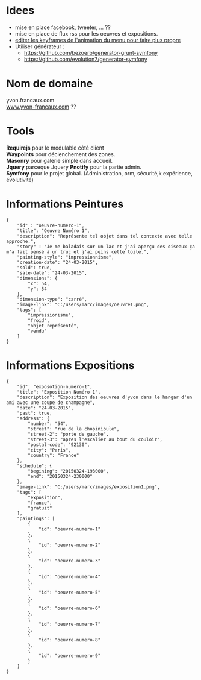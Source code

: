# Idees

* mise en place facebook, tweeter, ... ??  
* mise en place de flux rss pour les oeuvres et expositions.
* [editer les keyframes de l'animation du menu pour faire plus propre](http://www.alsacreations.com/tuto/lire/1299-timing-des-animations-et-des-transitions-en-css3.html)
* Utiliser générateur : 
    * https://github.com/bezoerb/generator-grunt-symfony
    * https://github.com/evolution7/generator-symfony

# Nom de domaine

yvon.francaux.com  
www.yvon-francaux.com  ??  

# Tools

**Requirejs** pour le modulable côté client  
**Waypoints** pour déclenchement des zones.  
**Masonry**   pour galerie simple dans accueil.  
**Jquery**    parceque Jquery
**Pnotify**   pour la partie admin.  
**Symfony**   pour le projet global. (Administration, orm, sécurité,k expérience, évolutivité)  


# Informations Peintures

	{
	    "id" : "oeuvre-numero-1",
	    "title": "Oeuvre Numéro 1",
	    "description": "Représente tel objet dans tel contexte avec telle approche.",
	    "story" : "Je me baladais sur un lac et j'ai aperçu des oiseaux ça m'a fait pensé à un truc et j'ai peins cette toile.",
	    "painting-style": "impressionnisme",
	    "creation-date": "24-03-2015",
	    "sold": true,
	    "sale-date": "24-03-2015",
	    "dimensions": {
	        "x": 54,
	        "y": 54
	    },
	    "dimension-type": "carré",
	    "image-link": "C:/users/marc/images/oeuvre1.png",
	    "tags": [
	        "impressionisme",
	        "froid",
	        "objet représenté",
	        "vendu"
	    ]
	}

# Informations Expositions

	{
	    "id": "exposotion-numero-1",
	    "title": "Exposition Numéro 1",
	    "description": "Exposition des oeuvres d'yvon dans le hangar d'un ami avec une coupe de champagne",
	    "date": "24-03-2015",
	    "past": true,
	    "address": {
	        "number": "54",
	        "street": "rue de la chopinioule",
	        "street-2": "porte de gauche",
	        "street-3": "apres l'escalier au bout du couloir",
	        "postal-code": "92130",
	        "city": "Paris",
	        "country": "France"
	    },
	    "schedule": {
	        "begining": "20150324-193000",
	        "end": "20150324-230000"
	    },
	    "image-link": "C:/users/marc/images/exposition1.png",
	    "tags": [
	        "exposition",
	        "france",
	        "gratuit"
	    ],
	    "paintings": [
	        {
	            "id": "oeuvre-numero-1"
	        },
	        {
	            "id": "oeuvre-numero-2"
	        },
	        {
	            "id": "oeuvre-numero-3"
	        },
	        {
	            "id": "oeuvre-numero-4"
	        },
	        {
	            "id": "oeuvre-numero-5"
	        },
	        {
	            "id": "oeuvre-numero-6"
	        },
	        {
	            "id": "oeuvre-numero-7"
	        },
	        {
	            "id": "oeuvre-numero-8"
	        },
	        {
	            "id": "oeuvre-numero-9"
	        }
	    ]
	}